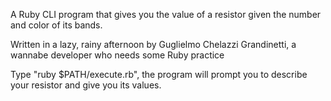 A Ruby CLI program that gives you the value of a resistor given the number and color of its bands.

Written in a lazy, rainy afternoon by Guglielmo Chelazzi Grandinetti, a wannabe developer who needs some Ruby practice

Type "ruby $PATH/execute.rb", the program will prompt you to describe your resistor and give you its values.


